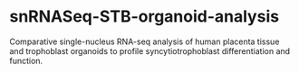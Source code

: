 # snRNASeq-STB-organoid-analysis
Comparative single-nucleus RNA-seq analysis of human placenta tissue and trophoblast organoids to profile syncytiotrophoblast differentiation and function.
